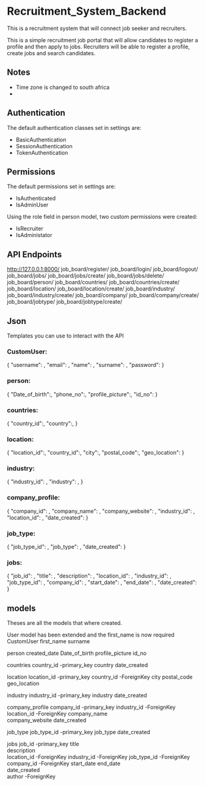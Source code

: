 # Recruitment_System_Backend
This is a recruitment system that will connect job seeker and recruiters.


This is a simple recruitment job portal that will allow candidates to register a profile and then apply to jobs. Recruiters will be able to register a profile,  create jobs and search candidates.

## Notes

- Time zone is changed to south africa
- 


## Authentication

The default authentication classes set in settings are:
- BasicAuthentication
- SessionAuthentication
- TokenAuthentication

## Permissions

The default permissions set in settings are:
- IsAuthenticated
- IsAdminUser


Using the role field in person model, two custom permissions were created:
- IsRecruiter
- IsAdministator


## API Endpoints 
http://127.0.0.1:8000/
job_board/register/
job_board/login/
job_board/logout/
job_board/jobs/
    job_board/jobs/create/
    job_board/jobs/delete/
job_board/person/
job_board/countries/
    job_board/countries/create/
job_board/location/
    job_board/location/create/
job_board/industry/
    job_board/industry/create/
job_board/company/
    job_board/company/create/
job_board/jobtype/
    job_board/jobtype/create/

## Json
Templates you can use to interact with the API

### CustomUser:
{
    "username": ,
    "email": ,
    "name": ,
    "surname": ,
    "password": 
}

### person:
{
    "Date_of_birth":,
    "phone_no":,
    "profile_picture":, 
    "id_no": 
}
### countries:
{
    "country_id":,
    "country":,
}

### location:
{
    "location_id":,
    "country_id":,
    "city":,
    "postal_code":,
    "geo_location":
}
### industry:
{
    "industry_id": ,
    "industry": ,
}

### company_profile:
{
    "company_id": ,
    "company_name": ,
    "company_website": ,
    "industry_id": ,
    "location_id": ,
    "date_created": 
}

### job_type:
{
    "job_type_id": ,
    "job_type": ,
    "date_created": 
}

### jobs:
{
    "job_id": ,
    "title": ,
    "description": ,
    "location_id": ,
    "industry_id": ,
    "job_type_id": ,
    "company_id": ,
    "start_date": ,
    "end_date": ,
    "date_created": 
}

## models

Theses are all the models that where created.

User model has been extended and the first_name is now required 
CustomUser
    first_name
    surname

person
    created_date
    Date_of_birth
    profile_picture
    id_no

countries
    country_id      -primary_key
    country
    date_created

location
    location_id     -primary_key
    country_id      -ForeignKey
    city
    postal_code 
    geo_location 

industry
    industry_id     -primary_key
    industry
    date_created 

company_profile
    company_id      -primary_key
    industry_id     -ForeignKey
    location_id     -ForeignKey
    company_name  
    company_website 
    date_created 


job_type
    job_type_id     -primary_key
    job_type
    date_created 

jobs
    job_id          -primary_key
    title   
    description     
    location_id     -ForeignKey
    industry_id     -ForeignKey
    job_type_id     -ForeignKey
    company_id      -ForeignKey
    start_date
    end_date  
    date_created    
    author          -ForeignKey